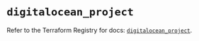 # `digitalocean_project`

Refer to the Terraform Registry for docs: [`digitalocean_project`](https://registry.terraform.io/providers/digitalocean/digitalocean/2.47.0/docs/resources/project).
